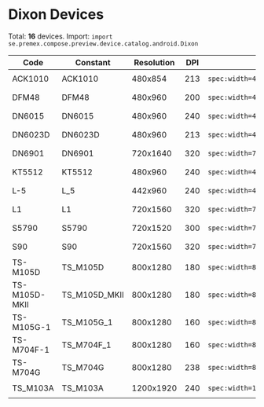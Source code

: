 # Dixon Devices

Total: **16** devices. Import: `import se.premex.compose.preview.device.catalog.android.Dixon`

| Code | Constant | Resolution | DPI | Compose Spec | Preview Usage |
|------|----------|------------|-----|-------------|---------------|
| ACK1010 | ACK1010 | 480x854 | 213 | `spec:width=480px,height=854px,dpi=213` | `@Preview(device = Dixon.ACK1010)` |
| DFM48 | DFM48 | 480x960 | 200 | `spec:width=480px,height=960px,dpi=200` | `@Preview(device = Dixon.DFM48)` |
| DN6015 | DN6015 | 480x960 | 240 | `spec:width=480px,height=960px,dpi=240` | `@Preview(device = Dixon.DN6015)` |
| DN6023D | DN6023D | 480x960 | 213 | `spec:width=480px,height=960px,dpi=213` | `@Preview(device = Dixon.DN6023D)` |
| DN6901 | DN6901 | 720x1640 | 320 | `spec:width=720px,height=1640px,dpi=320` | `@Preview(device = Dixon.DN6901)` |
| KT5512 | KT5512 | 480x960 | 240 | `spec:width=480px,height=960px,dpi=240` | `@Preview(device = Dixon.KT5512)` |
| L-5 | L_5 | 442x960 | 240 | `spec:width=442px,height=960px,dpi=240` | `@Preview(device = Dixon.L_5)` |
| L1 | L1 | 720x1560 | 320 | `spec:width=720px,height=1560px,dpi=320` | `@Preview(device = Dixon.L1)` |
| S5790 | S5790 | 720x1520 | 300 | `spec:width=720px,height=1520px,dpi=300` | `@Preview(device = Dixon.S5790)` |
| S90 | S90 | 720x1560 | 320 | `spec:width=720px,height=1560px,dpi=320` | `@Preview(device = Dixon.S90)` |
| TS-M105D | TS_M105D | 800x1280 | 180 | `spec:width=800px,height=1280px,dpi=180` | `@Preview(device = Dixon.TS_M105D)` |
| TS-M105D-MKII | TS_M105D_MKII | 800x1280 | 180 | `spec:width=800px,height=1280px,dpi=180` | `@Preview(device = Dixon.TS_M105D_MKII)` |
| TS-M105G-1 | TS_M105G_1 | 800x1280 | 160 | `spec:width=800px,height=1280px,dpi=160` | `@Preview(device = Dixon.TS_M105G_1)` |
| TS-M704F-1 | TS_M704F_1 | 800x1280 | 160 | `spec:width=800px,height=1280px,dpi=160` | `@Preview(device = Dixon.TS_M704F_1)` |
| TS-M704G | TS_M704G | 800x1280 | 238 | `spec:width=800px,height=1280px,dpi=238` | `@Preview(device = Dixon.TS_M704G)` |
| TS_M103A | TS_M103A | 1200x1920 | 240 | `spec:width=1200px,height=1920px,dpi=240` | `@Preview(device = Dixon.TS_M103A)` |

<!-- Generated automatically. Do not edit manually. -->
